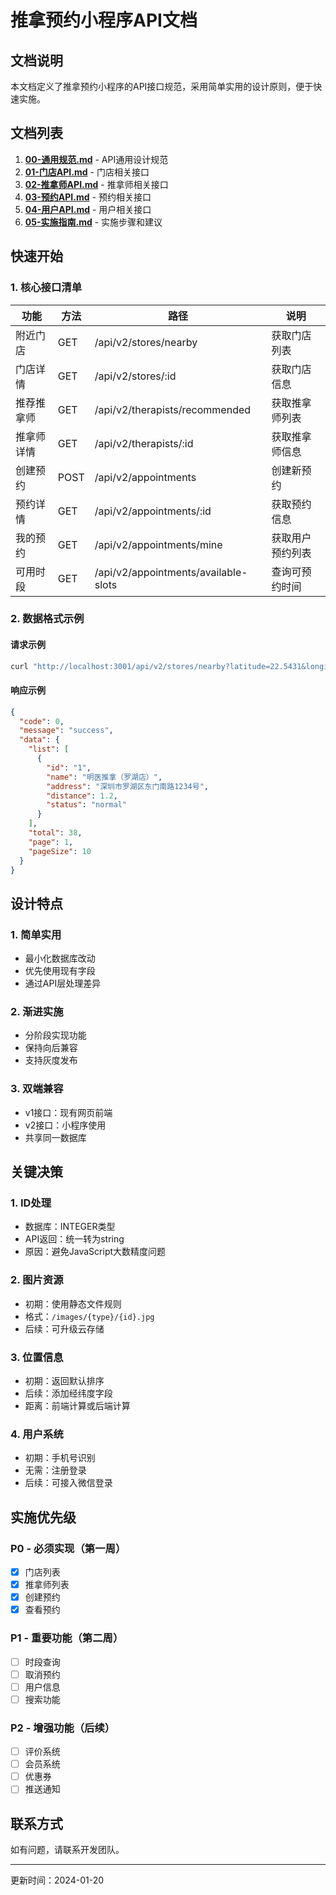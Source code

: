 # 推拿预约小程序API文档

## 文档说明

本文档定义了推拿预约小程序的API接口规范，采用简单实用的设计原则，便于快速实施。

## 文档列表

1. **[00-通用规范.md](./00-通用规范.md)** - API通用设计规范
2. **[01-门店API.md](./01-门店API.md)** - 门店相关接口
3. **[02-推拿师API.md](./02-推拿师API.md)** - 推拿师相关接口
4. **[03-预约API.md](./03-预约API.md)** - 预约相关接口
5. **[04-用户API.md](./04-用户API.md)** - 用户相关接口
6. **[05-实施指南.md](./05-实施指南.md)** - 实施步骤和建议

## 快速开始

### 1. 核心接口清单

| 功能 | 方法 | 路径 | 说明 |
|------|------|------|------|
| 附近门店 | GET | /api/v2/stores/nearby | 获取门店列表 |
| 门店详情 | GET | /api/v2/stores/:id | 获取门店信息 |
| 推荐推拿师 | GET | /api/v2/therapists/recommended | 获取推拿师列表 |
| 推拿师详情 | GET | /api/v2/therapists/:id | 获取推拿师信息 |
| 创建预约 | POST | /api/v2/appointments | 创建新预约 |
| 预约详情 | GET | /api/v2/appointments/:id | 获取预约信息 |
| 我的预约 | GET | /api/v2/appointments/mine | 获取用户预约列表 |
| 可用时段 | GET | /api/v2/appointments/available-slots | 查询可预约时间 |

### 2. 数据格式示例

#### 请求示例
```bash
curl "http://localhost:3001/api/v2/stores/nearby?latitude=22.5431&longitude=114.0579"
```

#### 响应示例
```json
{
  "code": 0,
  "message": "success",
  "data": {
    "list": [
      {
        "id": "1",
        "name": "明医推拿（罗湖店）",
        "address": "深圳市罗湖区东门南路1234号",
        "distance": 1.2,
        "status": "normal"
      }
    ],
    "total": 38,
    "page": 1,
    "pageSize": 10
  }
}
```

## 设计特点

### 1. 简单实用
- 最小化数据库改动
- 优先使用现有字段
- 通过API层处理差异

### 2. 渐进实施
- 分阶段实现功能
- 保持向后兼容
- 支持灰度发布

### 3. 双端兼容
- v1接口：现有网页前端
- v2接口：小程序使用
- 共享同一数据库

## 关键决策

### 1. ID处理
- 数据库：INTEGER类型
- API返回：统一转为string
- 原因：避免JavaScript大数精度问题

### 2. 图片资源
- 初期：使用静态文件规则
- 格式：`/images/{type}/{id}.jpg`
- 后续：可升级云存储

### 3. 位置信息
- 初期：返回默认排序
- 后续：添加经纬度字段
- 距离：前端计算或后端计算

### 4. 用户系统
- 初期：手机号识别
- 无需：注册登录
- 后续：可接入微信登录

## 实施优先级

### P0 - 必须实现（第一周）
- [x] 门店列表
- [x] 推拿师列表
- [x] 创建预约
- [x] 查看预约

### P1 - 重要功能（第二周）
- [ ] 时段查询
- [ ] 取消预约
- [ ] 用户信息
- [ ] 搜索功能

### P2 - 增强功能（后续）
- [ ] 评价系统
- [ ] 会员系统
- [ ] 优惠券
- [ ] 推送通知

## 联系方式

如有问题，请联系开发团队。

---
更新时间：2024-01-20